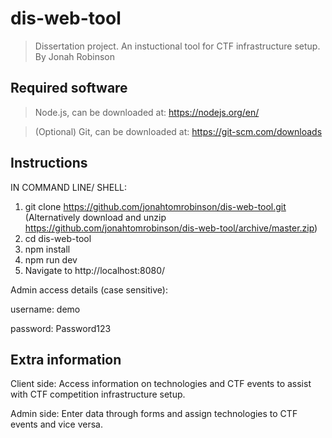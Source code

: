 # dis-web-tool

> Dissertation project. An instuctional tool for CTF infrastructure setup. By Jonah Robinson

## Required software

>Node.js, can be downloaded at: https://nodejs.org/en/

>(Optional) Git, can be downloaded at: https://git-scm.com/downloads

## Instructions

IN COMMAND LINE/ SHELL:
1. git clone https://github.com/jonahtomrobinson/dis-web-tool.git 
(Alternatively download and unzip https://github.com/jonahtomrobinson/dis-web-tool/archive/master.zip)
2. cd dis-web-tool
3. npm install
4. npm run dev
5. Navigate to http://localhost:8080/

Admin access details (case sensitive):

username: demo

password: Password123

## Extra information

Client side:
Access information on technologies and CTF events to assist with CTF competition infrastructure setup.

Admin side:
Enter data through forms and assign technologies to CTF events and vice versa.

